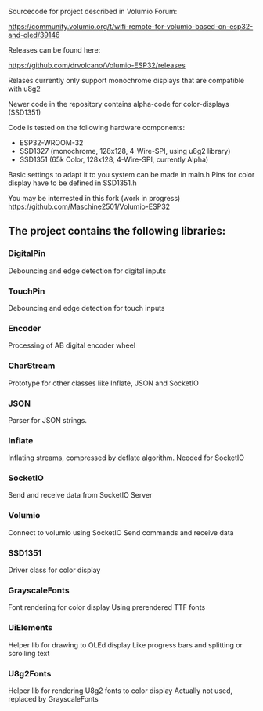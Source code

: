 Sourcecode for project described in Volumio Forum:

https://community.volumio.org/t/wifi-remote-for-volumio-based-on-esp32-and-oled/39146

Releases can be found here:

https://github.com/drvolcano/Volumio-ESP32/releases

Relases currently only support monochrome displays that are compatible with u8g2

Newer code in the repository contains alpha-code for color-displays (SSD1351)

Code is tested on the following hardware components:
- ESP32-WROOM-32
- SSD1327 (monochrome, 128x128, 4-Wire-SPI, using u8g2 library)
- SSD1351 (65k Color, 128x128, 4-Wire-SPI, currently Alpha)

Basic settings to adapt it to you system can be made in main.h
Pins for color display have to be defined in SSD1351.h

You may be interrested in this fork (work in progress)
https://github.com/Maschine2501/Volumio-ESP32

## The project contains the following libraries:

### DigitalPin
  Debouncing and edge detection for digital inputs

### TouchPin
  Debouncing and edge detection for touch inputs

### Encoder
  Processing of AB digital encoder wheel
  
### CharStream
  Prototype for other classes like Inflate, JSON and SocketIO
  
### JSON
  Parser for JSON strings.

### Inflate
  Inflating streams, compressed by deflate algorithm.
  Needed for SocketIO
  
### SocketIO
  Send and receive data from SocketIO Server
  
### Volumio
  Connect to volumio using SocketIO
  Send commands and receive data
  
### SSD1351
  Driver class for color display
  
### GrayscaleFonts
  Font rendering for color display
  Using prerendered TTF fonts
  
### UiElements
  Helper lib for drawing to OLEd display
  Like progress bars and splitting or scrolling text
 
### U8g2Fonts
  Helper lib for rendering U8g2 fonts to color display
  Actually not used, replaced by GrayscaleFonts
 
 
  
  
  
  
